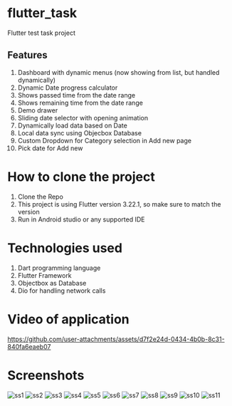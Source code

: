 # flutter_task
Flutter test task project

## Features
1. Dashboard with dynamic menus (now showing from list, but handled dynamically)
2. Dynamic Date progress calculator
3. Shows passed time from the date range
4. Shows remaining time from the date range
5. Demo drawer
6. Sliding date selector with opening animation
7. Dynamically load data based on Date
8. Local data sync using Objecbox Database
9. Custom Dropdown for Category selection in Add new page
10. Pick date for Add new

# How to clone the project
1. Clone the Repo
2. This project is using Flutter version 3.22.1, so make sure to match the version
3. Run in Android studio or any supported IDE

# Technologies used
1. Dart programming language
2. Flutter Framework
3. Objectbox as Database
4. Dio for handling network calls

# Video of application
https://github.com/user-attachments/assets/d7f2e24d-0434-4b0b-8c31-840fa6eaeb07

# Screenshots
![ss1](https://github.com/user-attachments/assets/293758c4-bf97-49bc-b313-cfe987951e6b)
![ss2](https://github.com/user-attachments/assets/0316bc13-d0a3-4d71-9287-0af422dbb41c)
![ss3](https://github.com/user-attachments/assets/8a16b5cd-6dc6-481e-987d-9cb4967a8a4d)
![ss4](https://github.com/user-attachments/assets/064ccb1e-a447-4ae8-b980-760f15f50761)
![ss5](https://github.com/user-attachments/assets/340faad9-7000-4e6f-8f57-536d2b928c46)
![ss6](https://github.com/user-attachments/assets/d1086d5b-fbcd-4e9c-bded-79074744f3e3)
![ss7](https://github.com/user-attachments/assets/3cfa62c1-fe57-423c-bdba-74758f7ba21b)
![ss8](https://github.com/user-attachments/assets/1edf889a-9565-4dca-a5d7-73bc1bd1ae3d)
![ss9](https://github.com/user-attachments/assets/ee6901df-c08a-40b1-acd2-64825dd39f8e)
![ss10](https://github.com/user-attachments/assets/423435ef-478a-45f9-a3fb-f5c7e29e2398)
![ss11](https://github.com/user-attachments/assets/d4b8e527-cb33-4da6-9d20-c455fe6bf24f)


